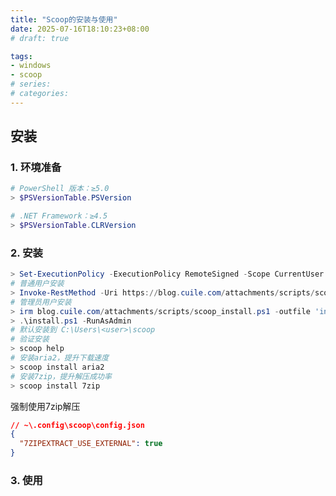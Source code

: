 ```yaml
---
title: "Scoop的安装与使用"
date: 2025-07-16T18:10:23+08:00
# draft: true

tags:
- windows
- scoop
# series:
# categories:
---
```


## 安装

### 1. 环境准备
```powershell
# PowerShell 版本：≥5.0
> $PSVersionTable.PSVersion

# .NET Framework：≥4.5
> $PSVersionTable.CLRVersion
```

### 2. 安装
```powershell
> Set-ExecutionPolicy -ExecutionPolicy RemoteSigned -Scope CurrentUser
# 普通用户安装
> Invoke-RestMethod -Uri https://blog.cuile.com/attachments/scripts/scoop_install.ps1 | Invoke-Expression
# 管理员用户安装
> irm blog.cuile.com/attachments/scripts/scoop_install.ps1 -outfile 'install.ps1'
> .\install.ps1 -RunAsAdmin
# 默认安装到 C:\Users\<user>\scoop
# 验证安装
> scoop help
# 安装aria2，提升下载速度
> scoop install aria2
# 安装7zip，提升解压成功率
> scoop install 7zip
```
强制使用7zip解压
```json
// ~\.config\scoop\config.json
{
  "7ZIPEXTRACT_USE_EXTERNAL": true
}
```

### 3. 使用
```powershell
```